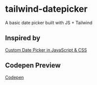 # tailwind-datepicker
A basic date picker built with JS + Tailwind

## Inspired by
[Custom Date Picker in JavaScript & CSS](https://www.youtube.com/watch?v=wY2dao1hJms)

## Codepen Preview
[Codepen](https://codepen.io/webconxept/pen/povXVRg)
